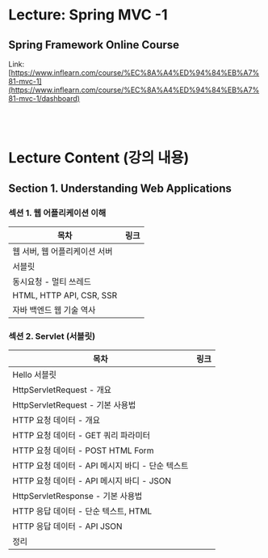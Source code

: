 # Lecture: Spring MVC -1
## Spring Framework Online Course
Link: [https://www.inflearn.com/course/%EC%8A%A4%ED%94%84%EB%A7%81-mvc-1](https://www.inflearn.com/course/%EC%8A%A4%ED%94%84%EB%A7%81-mvc-1/dashboard)


<br><br>

# Lecture Content (강의 내용)

## Section 1. Understanding Web Applications

### 섹션 1. 웹 어플리케이션 이해

| 목차 | 링크 |
| --- | --- |
| 웹 서버, 웹 어플리케이션 서버  |  |
| 서블릿 |  |
| 동시요청 - 멀티 쓰레드 |  |
| HTML, HTTP API, CSR, SSR |  |
| 자바 백엔드 웹 기술 역사 |  |

### 섹션 2. Servlet (서블릿)

| 목차 | 링크 |
| --- | --- |
| Hello 서블릿 |  |
| HttpServletRequest - 개요 |  |
| HttpServletRequest - 기본 사용법 |  |
| HTTP 요청 데이터 - 개요 |  |
| HTTP 요청 데이터 - GET 쿼리 파라미터 |  |
| HTTP 요청 데이터 - POST HTML Form |  |
| HTTP 요청 데이터 - API 메시지 바디 - 단순 텍스트 |  |
| HTTP 요청 데이터 - API 메시지 바디 - JSON |  |
| HttpServletResponse - 기본 사용법 |  |
| HTTP 응답 데이터 - 단순 텍스트, HTML |  |
| HTTP 응답 데이터 - API JSON |  |
| 정리 |  |
